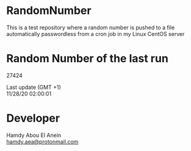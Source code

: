 # RandomNumber    
This is a test repository where a random number is pushed to a file automatically passwordless from a cron job in my Linux CentOS server    
# Random Number of the last run   
27424
      
Last update (GMT +1)    
11/28/20 02:00:01
# Developer    
Hamdy Abou El Anein   
hamdy.aea@protonmail.com
